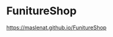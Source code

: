 # FunitureShop




<a href="https://maslenat.github.io/FunitureShop/">https://maslenat.github.io/FunitureShop</a>
